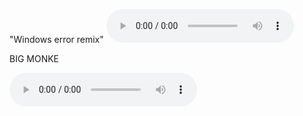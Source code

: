 
"Windows error remix"
<audio id="player" controls>
  <source src="https://github.com/user-attachments/assets/ea6cc05e-c93c-44fd-a806-2e312fd9df42" type="audio/ogg" />
</audio>

BIG MONKE

<audio id="player" controls>
  <source src="Hey! Come back here, YOU BIG MONKEY!!!.mp3">
</audio>
